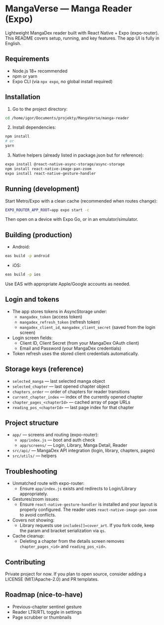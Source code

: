 # MangaVerse — Manga Reader (Expo)

Lightweight MangaDex reader built with React Native + Expo (expo-router). This README covers setup, running, and key features. The app UI is fully in English.



## Requirements
- Node.js 18+ recommended
- npm or yarn
- Expo CLI (via `npx expo`, no global install required)

## Installation
1) Go to the project directory:
```bash
cd /home/igor/Documents/projekty/MangaVerse/manga-reader
```
2) Install dependencies:
```bash
npm install
# or
yarn
```
3) Native helpers (already listed in package.json but for reference):
```bash
expo install @react-native-async-storage/async-storage
npm install react-native-image-pan-zoom
expo install react-native-gesture-handler
```

## Running (development)
Start Metro/Expo with a clean cache (recommended when routes change):
```bash
EXPO_ROUTER_APP_ROOT=app expo start -c
```
Then open on a device with Expo Go, or in an emulator/simulator.

## Building (production)
- Android:
```bash
eas build -p android
```
- iOS:
```bash
eas build -p ios
```
Use EAS with appropriate Apple/Google accounts as needed.

## Login and tokens
- The app stores tokens in AsyncStorage under:
  - `mangadex_token` (access token)
  - `mangadex_refresh_token` (refresh token)
  - `mangadex_client_id`, `mangadex_client_secret` (saved from the login screen)
- Login screen fields:
  - Client ID, Client Secret (from your MangaDex OAuth client)
  - Email and Password (your MangaDex credentials)
- Token refresh uses the stored client credentials automatically.

## Storage keys (reference)
- `selected_manga` — last selected manga object
- `selected_chapter` — last opened chapter object
- `chapters_order` — order of chapters for reader transitions
- `current_chapter_index` — index of the currently opened chapter
- `chapter_pages_<chapterId>` — cached array of page URLs
- `reading_pos_<chapterId>` — last page index for that chapter

## Project structure
- `app/` — screens and routing (expo-router):
  - `app/index.js` — boot and auth check
  - `app/screens/` — Login, Library, Manga Detail, Reader
- `src/api/` — MangaDex API integration (login, library, chapters, pages)
- `src/utils/` — helpers

## Troubleshooting
- Unmatched route with expo-router:
  - Ensure `app/index.js` exists and redirects to Login/Library appropriately.
- Gestures/zoom issues:
  - Ensure `react-native-gesture-handler` is installed and your layout is properly configured. The reader uses `react-native-image-pan-zoom` to avoid conflicts.
- Covers not showing:
  - Library requests use `includes[]=cover_art`. If you fork code, keep the param and bracket serialization via `qs`.
- Cache cleanup:
  - Deleting a chapter from the details screen removes `chapter_pages_<id>` and `reading_pos_<id>`.

## Contributing
Private project for now. If you plan to open source, consider adding a LICENSE (MIT/Apache-2.0) and PR templates.

## Roadmap (nice-to-have)
- Previous-chapter sentinel gesture
- Reader LTR/RTL toggle in settings
- Page scrubber or thumbnails


